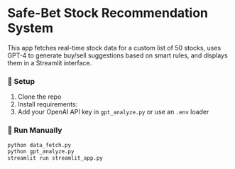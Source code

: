# Safe-Bet Stock Recommendation System

This app fetches real-time stock data for a custom list of 50 stocks, uses GPT-4 to generate buy/sell suggestions based on smart rules, and displays them in a Streamlit interface.

### 🔧 Setup

1. Clone the repo
2. Install requirements:
3. Add your OpenAI API key in `gpt_analyze.py` or use an `.env` loader

### 🚀 Run Manually

```bash
python data_fetch.py
python gpt_analyze.py
streamlit run streamlit_app.py
